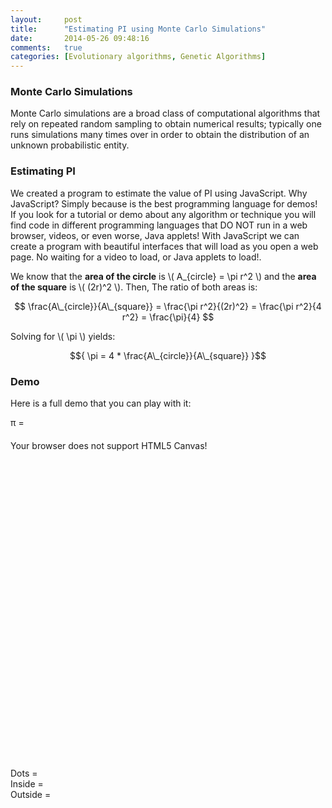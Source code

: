 ```yaml
---
layout:     post
title:      "Estimating PI using Monte Carlo Simulations"
date:       2014-05-26 09:48:16
comments:   true
categories: [Evolutionary algorithms, Genetic Algorithms]
---
```


<script src="http://cdn.mathjax.org/mathjax/latest/MathJax.js?config=TeX-AMS-MML_HTMLorMML"></script>

### Monte Carlo Simulations

Monte Carlo simulations are a broad class of computational algorithms that rely on repeated random
sampling to obtain numerical results; typically one runs simulations many times over in order to
obtain the distribution of an unknown probabilistic entity.

### Estimating PI

We created a program to estimate the value of PI using JavaScript. Why JavaScript? Simply because is
the best programming language for demos! If you look for a tutorial or demo about any algorithm or
technique you will find code in different programming languages that DO NOT run in a web browser,
videos, or even worse, Java applets! With JavaScript we can create a program with beautiful
interfaces that will load as you open a web page. No waiting for a video to load, or Java applets to
load!.

We know that the **area of the circle** is \\( A\_{circle} = \pi r^2 \\) and the **area of the
square** is \\( (2r)^2 \\). Then, The ratio of both areas is:

$$ \frac{A\_{circle}}{A\_{square}} = \frac{\pi r^2}{(2r)^2} = \frac{\pi r^2}{4 r^2} = \frac{\pi}{4} $$

Solving for \\( \pi \\) yields:

$${ \pi = 4 * \frac{A\_{circle}}{A\_{square}} }$$

### Demo

Here is a full demo that you can play with it:

<div text-align="center; display: block;">&pi; = <span id="pi"></span></div>

<canvas id="pi-mc" height="300px" width="300px" style="margin: 20px auto; display: block;">
Your browser does not support HTML5 Canvas!
</canvas>

Dots = <span id="all"></span><br />
Inside = <span id="inside"></span><br />
Outside = <span id="outside"></span><br />

<script src="/js/mc-pi.js"></script>
